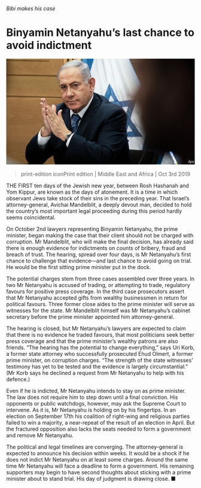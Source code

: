 ###### Bibi makes his case

# Binyamin Netanyahu’s last chance to avoid indictment 

![image](images/20191005_map502.jpg) 

> print-edition iconPrint edition | Middle East and Africa | Oct 3rd 2019 

THE FIRST ten days of the Jewish new year, between Rosh Hashanah and Yom Kippur, are known as the days of atonement. It is a time in which observant Jews take stock of their sins in the preceding year. That Israel’s attorney-general, Avichai Mandelblit, a deeply devout man, decided to hold the country’s most important legal proceeding during this period hardly seems coincidental. 

On October 2nd lawyers representing Binyamin Netanyahu, the prime minister, began making the case that their client should not be charged with corruption. Mr Mandelblit, who will make the final decision, has already said there is enough evidence for indictments on counts of bribery, fraud and breach of trust. The hearing, spread over four days, is Mr Netanyahu’s first chance to challenge that evidence—and last chance to avoid going on trial. He would be the first sitting prime minister put in the dock. 

The potential charges stem from three cases assembled over three years. In two Mr Netanyahu is accused of trading, or attempting to trade, regulatory favours for positive press coverage. In the third case prosecutors assert that Mr Netanyahu accepted gifts from wealthy businessmen in return for political favours. Three former close aides to the prime minister will serve as witnesses for the state. Mr Mandelblit himself was Mr Netanyahu’s cabinet secretary before the prime minister appointed him attorney-general. 

The hearing is closed, but Mr Netanyahu’s lawyers are expected to claim that there is no evidence he traded favours, that most politicians seek better press coverage and that the prime minister’s wealthy patrons are also friends. “The hearing has the potential to change everything,” says Uri Korb, a former state attorney who successfully prosecuted Ehud Olmert, a former prime minister, on corruption charges. “The strength of the state witnesses’ testimony has yet to be tested and the evidence is largely circumstantial.” (Mr Korb says he declined a request from Mr Netanyahu to help with his defence.) 

Even if he is indicted, Mr Netanyahu intends to stay on as prime minister. The law does not require him to step down until a final conviction. His opponents or public watchdogs, however, may ask the Supreme Court to intervene. As it is, Mr Netanyahu is holding on by his fingertips. In an election on September 17th his coalition of right-wing and religious parties failed to win a majority, a near-repeat of the result of an election in April. But the fractured opposition also lacks the seats needed to form a government and remove Mr Netanyahu. 

The political and legal timelines are converging. The attorney-general is expected to announce his decision within weeks. It would be a shock if he does not indict Mr Netanyahu on at least some charges. Around the same time Mr Netanyahu will face a deadline to form a government. His remaining supporters may begin to have second thoughts about sticking with a prime minister about to stand trial. His day of judgment is drawing close. ■ 

